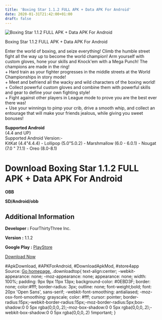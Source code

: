 ```yaml
---
title: 'Boxing Star 1.1.2 FULL APK + Data APK For Android'
date: 2020-01-31T21:42:00+01:00
draft: false
---
```


![Boxing Star 1.1.2 FULL APK + Data APK For Android](https://i2.wp.com/apkhome.net/wp-content/uploads/2018/07/Boxing-Star-1.1.2.png "Boxing Star 1.1.2 FULL APK + Data APK For Android")

  

Boxing Star 1.1.2 FULL APK + Data APK For Android

Enter the world of boxing, and seize everything! Climb the humble street fight all the way up to become the world champion! Arm yourself with custom gloves, hone your skills and Knock'em with a Mega Punch! The champions are made in the ring!  
\+ Hard train as your fighter progresses in the middle streets at the World Championships in story mode!  
\+ Meet and befriend all the wacky and wild characters of the boxing world!  
\+ Collect powerful custom gloves and combine them with powerful skills and gear to define your own fighting style!  
\+ Fight against other players in League mode to prove you are the best ever there was!  
\+ Use your winnings to pimp your crib, drive a smooth whip, and collect an entourage that will make your friends jealous, while giving you sweet bonuses!

**Supported Android**  
{4.4 and UP}  
Supported Android Version:-  
KitKat (4.4"4.4.4) - Lollipop (5.0"5.0.2) - Marshmallow (6.0 - 6.0.1) - Nougat (7.0 " 7.1.1) - Oreo (8.0-8.1)

Download Boxing Star 1.1.2 FULL APK + Data APK For Android
==========================================================

**OBB**

**SD/Android/obb**

Additional Information
----------------------

**Developer :** FourThirtyThree Inc.

**Version :** 1.1.2

**Google Play :** [PlayStore](https://play.google.com/store/apps/details?id=com.ftt.boxingstar.gl.aos)

  

[Download Now](https://store4app.co/post/boxing-star-1-1-2-full-apk-data-apk-for-android_1573670800)

  
#ApkDownload, #APKForAndroid, #DownloadApkMod, #store4app  
Source: [Go homepage.](https://store4app.co/post/boxing-star-1-1-2-full-apk-data-apk-for-android_1573670800) .downloadtop{ text-align:center; -webkit-appearance: none; -moz-appearance: none; appearance: none; width: 100%; padding: 9px 9px 11px 13px; background-color: #0EBD3F; border: none; color:#fff; border-radius: 3px; outline: none; font-weight;bold; font: 20px 'Open Sans', sans-serif; -webkit-font-smoothing: antialiased; -moz-osx-font-smoothing: grayscale; color: #fff; cursor: pointer; border-radius:15px;-webkit-border-radius:15px;-moz-border-radius:5px;box-shadow:0 0 5px rgba(0,0,0,.2);-moz-box-shadow:0 0 5px rgba(0,0,0,.2);-webkit-box-shadow:0 0 5px rgba(0,0,0,.2) !important; }